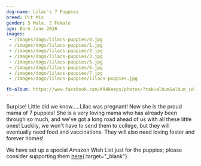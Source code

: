 ```yaml
---
dog-name: Lilac's 7 Puppies
breed: Pit Mix
gender: 5 Male, 2 Female
age: Born June 2016
images:
 - /images/dogs/lilacs-puppies/4.jpg
 - /images/dogs/lilacs-puppies/1.jpg
 - /images/dogs/lilacs-puppies/2.jpg
 - /images/dogs/lilacs-puppies/3.jpg
 - /images/dogs/lilacs-puppies/5.jpg
 - /images/dogs/lilacs-puppies/6.jpg
 - /images/dogs/lilacs-puppies/7.jpg
 - /images/dogs/lilacs-puppies/lilacs-puppies.jpg

fb-album: https://www.facebook.com/K94Keeps/photos/?tab=album&album_id=1188029257908498
---
```

Surpise! Little did we know.....Lilac was pregnant! Now she is the proud mama of 7 puppies! She is a very loving mama who has already been through so much, and we've got a long road ahead of us with all these little ones! Luckily, we won't have to send them to college, but they will eventually need food and vaccinations. They will also need loving foster and forever homes! 

We have set up a special Amazon Wish List just for the puppies; please consider supporting them [here](https://amzn.com/w/GITBZGJSZM9D){:target="_blank"}.
